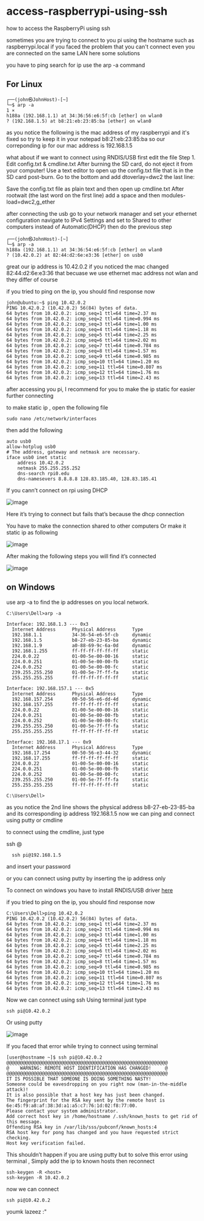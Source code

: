 
# access-raspberrypi-using-ssh
how to access the RaspberryPi using ssh

sometimes you are trying to connect to you pi using the hostname such as raspberrypi.local
if you faced the problem that you can't connect even you are connected on the same LAN here some solutions

you have to ping search for ip
use the arp -a command

## For Linux 

```
┌──(john㉿JohnHost)-[~]
└─$ arp -a                                                                                                                                                        1 ⨯
h188a (192.168.1.1) at 34:36:56:e6:5f:cb [ether] on wlan0
? (192.168.1.5) at b8:21:eb:23:85:ba [ether] on wlan0
```


as you notice the following is the mac address of my raspberrypi and it's fixed so try to keep it in your notepad
b8:21:eb:23:85:ba so our correponding ip for our mac address is  192.168.1.5

what about if we want to connect using RNDIS/USB
first edit the file 
Step 1. Edit config.txt & cmdline.txt
After burning the SD card, do not eject it from your computer! Use a text editor to open up the config.txt file that is in the SD card post-burn.
Go to the bottom and add dtoverlay=dwc2 the last line:

Save the config.txt file as plain text and then open up cmdline.txt After rootwait (the last word on the first line) add a space and then modules-load=dwc2,g_ether

after connecting the usb go to your network manager and set your ethernet configuration
navigate to IPv4 Settings and set to Shared to other computers instead of Automatic(DHCP)
then do the previous step
 ``` 
┌──(john㉿JohnHost)-[~]
└─$ arp -a
h188a (192.168.1.1) at 34:36:54:e6:5f:cb [ether] on wlan0
? (10.42.0.2) at 82:44:d2:6e:e3:36 [ether] on usb0
```
great our ip address is 10.42.0.2
if you noticed the mac changed 82:44:d2:6e:e3:36 that becuase we use ethernet mac address not wlan and they differ of course

if you tried to ping on the ip, you should find response now
```
john@ubuntu:~$ ping 10.42.0.2
PING 10.42.0.2 (10.42.0.2) 56(84) bytes of data.
64 bytes from 10.42.0.2: icmp_seq=1 ttl=64 time=2.37 ms
64 bytes from 10.42.0.2: icmp_seq=2 ttl=64 time=0.994 ms
64 bytes from 10.42.0.2: icmp_seq=3 ttl=64 time=1.00 ms
64 bytes from 10.42.0.2: icmp_seq=4 ttl=64 time=1.18 ms
64 bytes from 10.42.0.2: icmp_seq=5 ttl=64 time=2.25 ms
64 bytes from 10.42.0.2: icmp_seq=6 ttl=64 time=2.02 ms
64 bytes from 10.42.0.2: icmp_seq=7 ttl=64 time=0.784 ms
64 bytes from 10.42.0.2: icmp_seq=8 ttl=64 time=1.57 ms
64 bytes from 10.42.0.2: icmp_seq=9 ttl=64 time=0.985 ms
64 bytes from 10.42.0.2: icmp_seq=10 ttl=64 time=1.20 ms
64 bytes from 10.42.0.2: icmp_seq=11 ttl=64 time=0.807 ms
64 bytes from 10.42.0.2: icmp_seq=12 ttl=64 time=1.76 ms
64 bytes from 10.42.0.2: icmp_seq=13 ttl=64 time=2.43 ms
  ```
after accessing you pi, I recommend for you to make the ip static for easier further connecting

to make static ip , open the following file
```
sudo nano /etc/network/interfaces 
```
then add the following
```
auto usb0 
allow-hotplug usb0 
# The address, gateway and netmask are necessary. 
iface usb0 inet static 
    address 10.42.0.2 
    netmask 255.255.255.252
    dns-search rpi0.edu
    dns-namesevers 8.8.8.8 128.83.185.40, 128.83.185.41

```










If you cann’t connect on rpi using DHCP

  
  ![image](https://user-images.githubusercontent.com/55362599/166166058-22fa0cd5-374a-49ed-a7f4-f7b7334725ab.png)


Here it’s trying to connect but fails that’s because the dhcp connection

You have to make the connection shared to other computers
Or make it static ip as following

![image](https://user-images.githubusercontent.com/55362599/166166073-9855f741-b0a8-4795-9707-9dd6da1fbf9c.png)






After making the following steps you will find it’s connected



![image](https://user-images.githubusercontent.com/55362599/166166077-a59be138-1335-452c-b4a9-5650d14d1504.png)


## on Windows

use arp -a to find the ip addresses on you local network.
```
C:\Users\Dell>arp -a

Interface: 192.168.1.3 --- 0x3
  Internet Address      Physical Address      Type
  192.168.1.1           34-36-54-e6-5f-cb     dynamic
  192.168.1.5           b8-27-eb-23-85-ba     dynamic
  192.168.1.9           a0-88-69-9c-6a-0d     dynamic
  192.168.1.255         ff-ff-ff-ff-ff-ff     static
  224.0.0.22            01-00-5e-00-00-16     static
  224.0.0.251           01-00-5e-00-00-fb     static
  224.0.0.252           01-00-5e-00-00-fc     static
  239.255.255.250       01-00-5e-7f-ff-fa     static
  255.255.255.255       ff-ff-ff-ff-ff-ff     static

Interface: 192.168.157.1 --- 0x5
  Internet Address      Physical Address      Type
  192.168.157.254       00-50-56-e6-dd-4d     dynamic
  192.168.157.255       ff-ff-ff-ff-ff-ff     static
  224.0.0.22            01-00-5e-00-00-16     static
  224.0.0.251           01-00-5e-00-00-fb     static
  224.0.0.252           01-00-5e-00-00-fc     static
  239.255.255.250       01-00-5e-7f-ff-fa     static
  255.255.255.255       ff-ff-ff-ff-ff-ff     static

Interface: 192.168.17.1 --- 0x9
  Internet Address      Physical Address      Type
  192.168.17.254        00-50-56-e3-44-32     dynamic
  192.168.17.255        ff-ff-ff-ff-ff-ff     static
  224.0.0.22            01-00-5e-00-00-16     static
  224.0.0.251           01-00-5e-00-00-fb     static
  224.0.0.252           01-00-5e-00-00-fc     static
  239.255.255.250       01-00-5e-7f-ff-fa     static
  255.255.255.255       ff-ff-ff-ff-ff-ff     static

C:\Users\Dell>
```

as you notice the 2nd line shows the physical address  b8-27-eb-23-85-ba  and its corresponding ip address 192.168.1.5
now we can ping and connect using putty or cmdline

to connect using the cmdline, just type

ssh <user name>@<ip address>
```
  ssh pi@192.168.1.5
  ```
and insert your password

or you can connect using putty by inserting the ip address only




To connect on windows you have to install RNDIS/USB driver [here](https://evwiki.ensto.technology/display/CHWI/Install+RNDIS+Driver+for+Windows+to+be+able+to+connect+to+charge+controller)



if you tried to ping on the ip, you should find response now
```
C:\Users\Dell>ping 10.42.0.2
PING 10.42.0.2 (10.42.0.2) 56(84) bytes of data.
64 bytes from 10.42.0.2: icmp_seq=1 ttl=64 time=2.37 ms
64 bytes from 10.42.0.2: icmp_seq=2 ttl=64 time=0.994 ms
64 bytes from 10.42.0.2: icmp_seq=3 ttl=64 time=1.00 ms
64 bytes from 10.42.0.2: icmp_seq=4 ttl=64 time=1.18 ms
64 bytes from 10.42.0.2: icmp_seq=5 ttl=64 time=2.25 ms
64 bytes from 10.42.0.2: icmp_seq=6 ttl=64 time=2.02 ms
64 bytes from 10.42.0.2: icmp_seq=7 ttl=64 time=0.784 ms
64 bytes from 10.42.0.2: icmp_seq=8 ttl=64 time=1.57 ms
64 bytes from 10.42.0.2: icmp_seq=9 ttl=64 time=0.985 ms
64 bytes from 10.42.0.2: icmp_seq=10 ttl=64 time=1.20 ms
64 bytes from 10.42.0.2: icmp_seq=11 ttl=64 time=0.807 ms
64 bytes from 10.42.0.2: icmp_seq=12 ttl=64 time=1.76 ms
64 bytes from 10.42.0.2: icmp_seq=13 ttl=64 time=2.43 ms

  ```
Now we can connect using ssh
Using terminal just type
```
ssh pi@10.42.0.2
```
Or using putty

![image](https://user-images.githubusercontent.com/55362599/166166082-6c41efe4-2617-444c-afa8-0beb829e9be5.png)








If you faced that error while trying to connect using terminal
```
[user@hostname ~]$ ssh pi@10.42.0.2
@@@@@@@@@@@@@@@@@@@@@@@@@@@@@@@@@@@@@@@@@@@@@@@@@@@@@@@@@@@
@    WARNING: REMOTE HOST IDENTIFICATION HAS CHANGED!     @
@@@@@@@@@@@@@@@@@@@@@@@@@@@@@@@@@@@@@@@@@@@@@@@@@@@@@@@@@@@
IT IS POSSIBLE THAT SOMEONE IS DOING SOMETHING NASTY!
Someone could be eavesdropping on you right now (man-in-the-middle attack)!
It is also possible that a host key has just been changed.
The fingerprint for the RSA key sent by the remote host is
6e:45:f9:a8:af:38:3d:a1:a5:c7:76:1d:02:f8:77:00.
Please contact your system administrator.
Add correct host key in /home/hostname /.ssh/known_hosts to get rid of this message.
Offending RSA key in /var/lib/sss/pubconf/known_hosts:4
RSA host key for pong has changed and you have requested strict checking.
Host key verification failed.
```
This shouldn’t happen if you are using putty but to solve this error using terminal , Simply add the ip to known hosts then reconnect
```
ssh-keygen -R <host>
ssh-keygen -R 10.42.0.2
```
now we can connect
```
ssh pi@10.42.0.2
```





youmk lazeez :"
